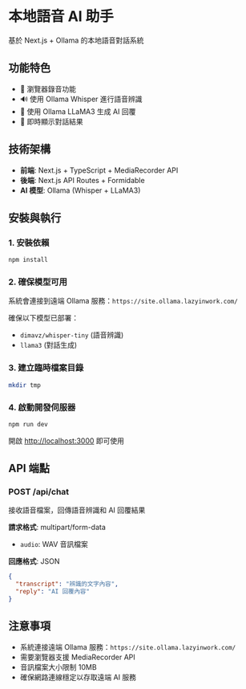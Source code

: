 # 本地語音 AI 助手

基於 Next.js + Ollama 的本地語音對話系統

## 功能特色

- 🎤 瀏覽器錄音功能
- 🔊 使用 Ollama Whisper 進行語音辨識
- 🤖 使用 Ollama LLaMA3 生成 AI 回覆
- 💬 即時顯示對話結果

## 技術架構

- **前端**: Next.js + TypeScript + MediaRecorder API
- **後端**: Next.js API Routes + Formidable
- **AI 模型**: Ollama (Whisper + LLaMA3)

## 安裝與執行

### 1. 安裝依賴

```bash
npm install
```

### 2. 確保模型可用

系統會連接到遠端 Ollama 服務：`https://site.ollama.lazyinwork.com/`

確保以下模型已部署：
- `dimavz/whisper-tiny` (語音辨識)
- `llama3` (對話生成)

### 3. 建立臨時檔案目錄

```bash
mkdir tmp
```

### 4. 啟動開發伺服器

```bash
npm run dev
```

開啟 [http://localhost:3000](http://localhost:3000) 即可使用

## API 端點

### POST /api/chat

接收語音檔案，回傳語音辨識和 AI 回覆結果

**請求格式**: multipart/form-data
- `audio`: WAV 音訊檔案

**回應格式**: JSON
```json
{
  "transcript": "辨識的文字內容",
  "reply": "AI 回覆內容"
}
```

## 注意事項

- 系統連接遠端 Ollama 服務：`https://site.ollama.lazyinwork.com/`
- 需要瀏覽器支援 MediaRecorder API
- 音訊檔案大小限制 10MB
- 確保網路連線穩定以存取遠端 AI 服務 